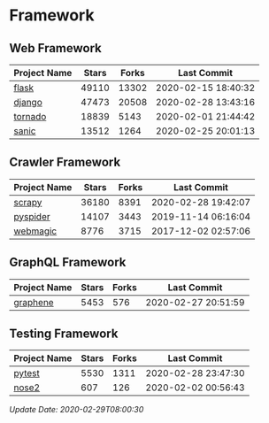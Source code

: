 # Framework

## Web Framework

| Project Name | Stars | Forks | Last Commit |
| ------------ | ----- | ----- | ----------- |
| [flask](https://github.com/pallets/flask) | 49110 | 13302 | 2020-02-15 18:40:32 |
| [django](https://github.com/django/django) | 47473 | 20508 | 2020-02-28 13:43:16 |
| [tornado](https://github.com/tornadoweb/tornado) | 18839 | 5143 | 2020-02-01 21:44:42 |
| [sanic](https://github.com/huge-success/sanic) | 13512 | 1264 | 2020-02-25 20:01:13 |

## Crawler Framework

| Project Name | Stars | Forks | Last Commit |
| ------------ | ----- | ----- | ----------- |
| [scrapy](https://github.com/scrapy/scrapy) | 36180 | 8391 | 2020-02-28 19:42:07 |
| [pyspider](https://github.com/binux/pyspider) | 14107 | 3443 | 2019-11-14 06:16:04 |
| [webmagic](https://github.com/code4craft/webmagic) | 8776 | 3715 | 2017-12-02 02:57:06 |

## GraphQL Framework

| Project Name | Stars | Forks | Last Commit |
| ------------ | ----- | ----- | ----------- |
| [graphene](https://github.com/graphql-python/graphene) | 5453 | 576 | 2020-02-27 20:51:59 |

## Testing Framework

| Project Name | Stars | Forks | Last Commit |
| ------------ | ----- | ----- | ----------- |
| [pytest](https://github.com/pytest-dev/pytest) | 5530 | 1311 | 2020-02-28 23:47:30 |
| [nose2](https://github.com/nose-devs/nose2) | 607 | 126 | 2020-02-02 00:56:43 |

*Update Date: 2020-02-29T08:00:30*